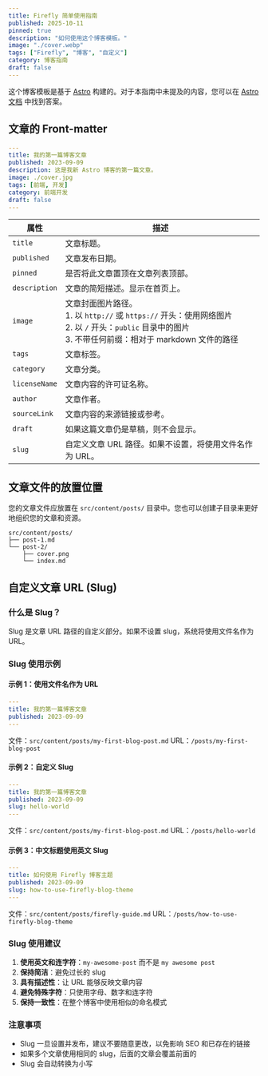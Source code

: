 ```yaml
---
title: Firefly 简单使用指南
published: 2025-10-11
pinned: true
description: "如何使用这个博客模板。"
image: "./cover.webp"
tags: ["Firefly", "博客", "自定义"]
category: 博客指南
draft: false
---
```




这个博客模板是基于 [Astro](https://astro.build/) 构建的。对于本指南中未提及的内容，您可以在 [Astro 文档](https://docs.astro.build/) 中找到答案。

## 文章的 Front-matter

```yaml
---
title: 我的第一篇博客文章
published: 2023-09-09
description: 这是我新 Astro 博客的第一篇文章。
image: ./cover.jpg
tags: [前端, 开发]
category: 前端开发
draft: false
---
```




| 属性          | 描述                                                                                                                                                                                                 |
|---------------|------------------------------------------------------------------------------------------------------------------------------------------------------------------------------------------------------|
| `title`       | 文章标题。                                                                                                                                                                                          |
| `published`   | 文章发布日期。                                                                                                                                                                                      |
| `pinned`      | 是否将此文章置顶在文章列表顶部。                                                                                                                                                                    |
| `description` | 文章的简短描述。显示在首页上。                                                                                                                                                                      |
| `image`       | 文章封面图片路径。<br/>1. 以 `http://` 或 `https://` 开头：使用网络图片<br/>2. 以 `/` 开头：`public` 目录中的图片<br/>3. 不带任何前缀：相对于 markdown 文件的路径 |
| `tags`        | 文章标签。                                                                                                                                                                                          |
| `category`    | 文章分类。                                                                                                                                                                                          |
| `licenseName` | 文章内容的许可证名称。                                                                                                                                                                              |
| `author`      | 文章作者。                                                                                                                                                                                          |
| `sourceLink`  | 文章内容的来源链接或参考。                                                                                                                                                                          |
| `draft`       | 如果这篇文章仍是草稿，则不会显示。                                                                                                                                                                  |
| `slug`        | 自定义文章 URL 路径。如果不设置，将使用文件名作为 URL。                                                                                                                                              |

## 文章文件的放置位置

您的文章文件应放置在 `src/content/posts/` 目录中。您也可以创建子目录来更好地组织您的文章和资源。

```
src/content/posts/
├── post-1.md
└── post-2/
    ├── cover.png
    └── index.md
```

## 自定义文章 URL (Slug)

### 什么是 Slug？

Slug 是文章 URL 路径的自定义部分。如果不设置 slug，系统将使用文件名作为 URL。

### Slug 使用示例

#### 示例 1：使用文件名作为 URL
```yaml
---
title: 我的第一篇博客文章
published: 2023-09-09
---
```
文件：`src/content/posts/my-first-blog-post.md`
URL：`/posts/my-first-blog-post`

#### 示例 2：自定义 Slug
```yaml
---
title: 我的第一篇博客文章
published: 2023-09-09
slug: hello-world
---
```
文件：`src/content/posts/my-first-blog-post.md`
URL：`/posts/hello-world`

#### 示例 3：中文标题使用英文 Slug
```yaml
---
title: 如何使用 Firefly 博客主题
published: 2023-09-09
slug: how-to-use-firefly-blog-theme
---
```
文件：`src/content/posts/firefly-guide.md`
URL：`/posts/how-to-use-firefly-blog-theme`

### Slug 使用建议

1. **使用英文和连字符**：`my-awesome-post` 而不是 `my awesome post`
2. **保持简洁**：避免过长的 slug
3. **具有描述性**：让 URL 能够反映文章内容
4. **避免特殊字符**：只使用字母、数字和连字符
5. **保持一致性**：在整个博客中使用相似的命名模式

### 注意事项

- Slug 一旦设置并发布，建议不要随意更改，以免影响 SEO 和已存在的链接
- 如果多个文章使用相同的 slug，后面的文章会覆盖前面的
- Slug 会自动转换为小写